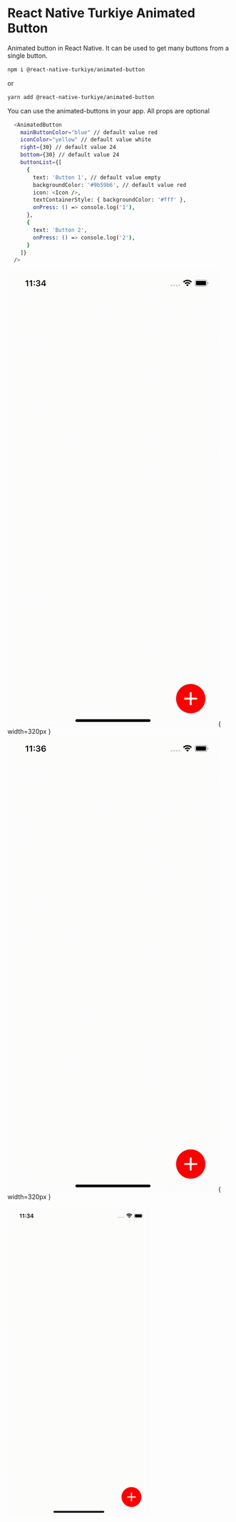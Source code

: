 # React Native Turkiye Animated Button

Animated button in React Native. It can be used to get many buttons from a single button.

```sh
npm i @react-native-turkiye/animated-button
```

or

```sh
yarn add @react-native-turkiye/animated-button
```

You can use the animated-buttons in your app.
All props are optional

```sh
  <AnimatedButton
    mainButtonColor="blue" // default value red
    iconColor="yellow" // default value white
    right={30} // default value 24
    bottom={30} // default value 24
    buttonList={[
      {
        text: 'Button 1', // default value empty
        backgroundColor: '#9b59b6', // default value red
        icon: <Icon />,
        textContainerStyle: { backgroundColor: '#fff' },
        onPress: () => console.log('1'),
      },
      {
        text: 'Button 2',
        onPress: () => console.log('2'),
      }
    ]}
  />
```

![React-Native-Turkiye Animated-Button](https://github.com/react-native-turkiye/animated-button/blob/main/spin.gif?raw=true){ width=320px }
![React-Native-Turkiye Animated-Button](https://github.com/react-native-turkiye/animated-button/blob/main/non-spin.gif?raw=true){ width=320px }

<img src="https://github.com/react-native-turkiye/animated-button/blob/main/spin.gif?raw=true" width="320">